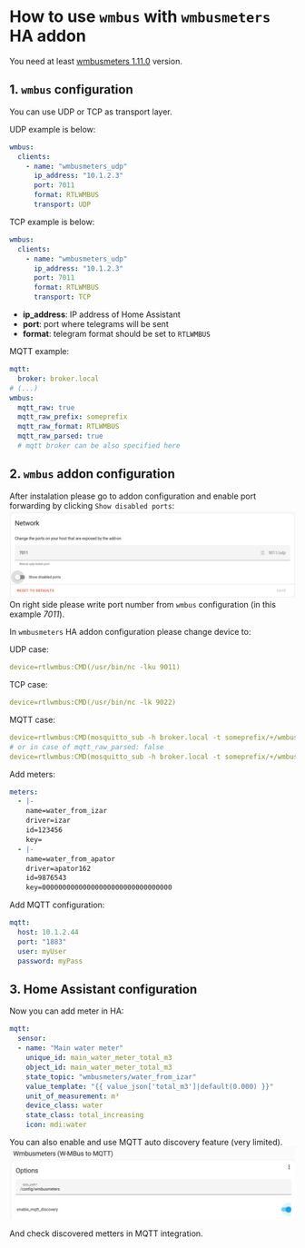 # How to use `wmbus` with `wmbusmeters` HA addon

You need at least [wmbusmeters 1.11.0](https://github.com/weetmuts/wmbusmeters/releases/tag/1.11.0) version.

## 1. `wmbus` configuration
You can use UDP or TCP as transport layer.

UDP example is below:
```yaml
wmbus:
  clients:
    - name: "wmbusmeters_udp"
      ip_address: "10.1.2.3"
      port: 7011
      format: RTLWMBUS
      transport: UDP
```


TCP example is below:
```yaml
wmbus:
  clients:
    - name: "wmbusmeters_udp"
      ip_address: "10.1.2.3"
      port: 7011
      format: RTLWMBUS
      transport: TCP
```

  - **ip_address**: IP address of Home Assistant
  - **port**: port where telegrams will be sent
  - **format**: telegram format should be set to ``RTLWMBUS``

MQTT example:
```yaml
mqtt:
  broker: broker.local
# (...)
wmbus:
  mqtt_raw: true
  mqtt_raw_prefix: someprefix
  mqtt_raw_format: RTLWMBUS
  mqtt_raw_parsed: true
  # mqtt broker can be also specified here
```

## 2. `wmbus` addon configuration
After instalation please go to addon configuration and enable port forwarding by clicking `Show disabled ports`:
![](https://github.com/breuerobert/wmbus_sx1276/blob/main/docs/disabled_ports.png)
On right side please write port number from `wmbus` configuration (in this example *7011*).


In `wmbusmeters` HA addon configuration please change device to:

UDP case:
```yaml
device=rtlwmbus:CMD(/usr/bin/nc -lku 9011)
```


TCP case:
```yaml
device=rtlwmbus:CMD(/usr/bin/nc -lk 9022)
```

MQTT case:
```yaml
device=rtlwmbus:CMD(mosquitto_sub -h broker.local -t someprefix/+/wmbus/raw/+)
# or in case of mqtt_raw_parsed: false
device=rtlwmbus:CMD(mosquitto_sub -h broker.local -t someprefix/+/wmbus/raw)
```


Add meters:
```yaml
meters:  
  - |-  
    name=water_from_izar  
    driver=izar  
    id=123456  
    key=  
  - |-  
    name=water_from_apator  
    driver=apator162  
    id=9876543  
    key=00000000000000000000000000000000
```

Add MQTT configuration:
```yaml
mqtt:  
  host: 10.1.2.44  
  port: "1883"  
  user: myUser  
  password: myPass
```


## 3. Home Assistant configuration
Now you can add meter in HA:

```yaml
mqtt:
  sensor:
  - name: "Main water meter"
    unique_id: main_water_meter_total_m3
    object_id: main_water_meter_total_m3
    state_topic: "wmbusmeters/water_from_izar"
    value_template: "{{ value_json['total_m3']|default(0.000) }}"
    unit_of_measurement: m³
    device_class: water
    state_class: total_increasing
    icon: mdi:water
```

You can also enable and use MQTT auto discovery feature (very limited).
![](https://github.com/breuerobert/wmbus_sx1276/blob/main/docs/mqtt_discovery.png)

And check discovered metters in MQTT integration.
